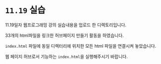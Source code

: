 # `11.19` 실습

11.19일자 웹프로그래밍 강의 실습내용을 업로드 한 디렉토리입니다.

33개의 html파일을 링크한 허브페이지 만들기 활동을 하였습니다.

`index.html` 파일에 동일 디렉터리에 위치한 모든 html 파일을 연결시켜 놓았습니다.

웹 페이지 허브로서 기능하는 `index.html`을 실행해주시기 바랍니다.
